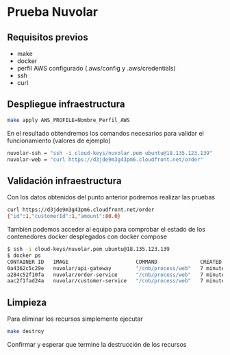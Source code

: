 # Prueba Nuvolar

## Requisitos previos

* make
* docker
* perfil AWS configurado (.aws/config y .aws/credentials)
* ssh
* curl

## Despliegue infraestructura

 ```bash
 make apply AWS_PROFILE=Nombre_Perfil_AWS
 ```

 En el resultado obtendremos los comandos necesarios para validar el funcionamiento (valores de ejemplo)

```bash
nuvolar-ssh = "ssh -i cloud-keys/nuvolar.pem ubuntu@18.135.123.139"
nuvolar-web = "curl https://d3jde9m3g43pm6.cloudfront.net/order"
```

## Validación infraestructura

Con los datos obtenidos del punto anterior podremos realizar las pruebas

```bash
curl https://d3jde9m3g43pm6.cloudfront.net/order
{"id":1,"customerId":1,"amount":80.0}
```

Tambíen podemos acceder al equipo para comprobar el estado de los contenedores docker desplegados con docker compose

```bash
$ ssh -i cloud-keys/nuvolar.pem ubuntu@18.135.123.139
$ docker ps 
CONTAINER ID   IMAGE                      COMMAND              CREATED         STATUS         PORTS                                       NAMES
0a4362c5c29e   nuvolar/api-gateway        "/cnb/process/web"   7 minutes ago   Up 7 minutes   0.0.0.0:8080->8080/tcp, :::8080->8080/tcp   nuvolar-api-gateway-1
a284c52f10fa   nuvolar/order-service      "/cnb/process/web"   7 minutes ago   Up 7 minutes                                               nuvolar-order-service-1
aac2f1fad24a   nuvolar/customer-service   "/cnb/process/web"   7 minutes ago   Up 7 minutes                                               nuvolar-customer-service-1
```

## Limpieza

Para eliminar los recursos simplemente ejecutar

```bash
make destroy
```

Confirmar y esperar que termine la destrucción de los recursos
